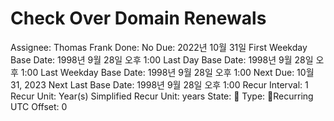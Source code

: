 # Check Over Domain Renewals

Assignee: Thomas Frank
Done: No
Due: 2022년 10월 31일
First Weekday Base Date: 1998년 9월 28일 오후 1:00
Last Day Base Date: 1998년 9월 28일 오후 1:00
Last Weekday Base Date: 1998년 9월 28일 오후 1:00
Next Due: 10월 31, 2023
Next Last Base Date: 1998년 9월 28일 오후 1:00
Recur Interval: 1
Recur Unit: Year(s)
Simplified Recur Unit: years
State: 🔵
Type: 🔄Recurring
UTC Offset: 0